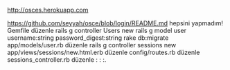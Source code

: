 http://osces.herokuapp.com

https://github.com/seyyah/osce/blob/login/README.md hepsini yapmadım!
	Gemfile düzenle
	rails g controller Users new
	rails g model user username:string password_digest:string
	rake db:migrate
	app/models/user.rb düzenle
	rails g controller sessions new
	app/views/sessions/new.html.erb düzenle
	config/routes.rb düzenle
	sessions_controller.rb düzenle
	:
	:
	:.
